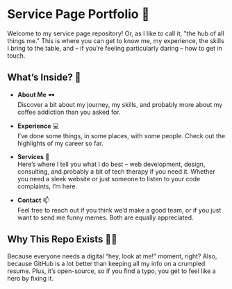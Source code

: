 # Service Page Portfolio 💼

Welcome to my service page repository! Or, as I like to call it, "the hub of all things me." This is where you can get to know me, my experience, the skills I bring to the table, and – if you’re feeling particularly daring – how to get in touch.

## What’s Inside? 📂

- **About Me** 🕶️  
   Discover a bit about my journey, my skills, and probably more about my coffee addiction than you asked for.

- **Experience** 💻  
   I’ve done some things, in some places, with some people. Check out the highlights of my career so far.

- **Services** 🎩  
   Here’s where I tell you what I do best – web development, design, consulting, and probably a bit of tech therapy if you need it. Whether you need a sleek website or just someone to listen to your code complaints, I’m here.

- **Contact** 📫  
   Feel free to reach out if you think we’d make a good team, or if you just want to send me funny memes. Both are equally appreciated.

## Why This Repo Exists 🤷‍♂️

Because everyone needs a digital “hey, look at me!” moment, right? Also, because GitHub is a lot better than keeping all my info on a crumpled resume. Plus, it’s open-source, so if you find a typo, you get to feel like a hero by fixing it.
